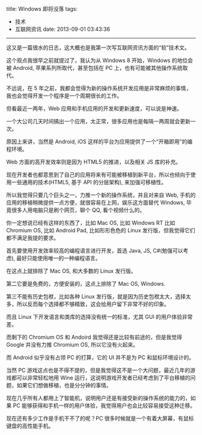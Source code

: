 title: Windows 即将没落
tags:
  - 技术
  - 互联网资讯
date: 2013-09-01 03:43:36
---

这又是一篇很水的日志，这大概也是我第一次写互联网资讯方面的“软”技术文。

这个观点我很早之前就提过了，我认为从 Windows 8 开始，Windows 的地位会被 Android, 苹果系列所取代，甚至包括在 PC 上，也有可能被其他操作系统取代。

不远说，在 5 年之前，我都会觉得为新的操作系统开发应用是非常麻烦的事情，我也会觉得开发一个程序是一个周期很长的工作。

但看最近一两年，Web 应用和手机应用的开发和更新速度，可以说是神速。

一个大公司几天时间搞出一个应用，太正常，很多应用也是每隔一两周就会更新一次。

原因上来讲，当然是 Android, iOS 这样的平台为应用提供了一个“开箱即用”的编程环境。

Web 方面的高开发效率则是因为 HTML5 的推进，以及相关 JS 库的补充。

现在开发者也都意思到了自己的应用将来有可能被移植到新平台，所以也倾向于使用一些通用的技术(HTML5, 基于 API 的分层架构), 来加强可移植性。

所以我觉得只要几个巨头之一，力推一个新的操作系统，并且对来自 Web, 手机的应用的移植稍微提供一点方便，就很容易在上网，娱乐这方面替代 Windows, 毕竟很多人用电脑只是刷个网页，聊个 QQ, 看个视频什么的。

你一定想说已经有这样的东西了，比如 Mac OS, 比如 Windows RT 比如 Chromium OS, 比如 Android Pad, 比如形形色色的 Linux 发行版，但我觉得它们都不满足我提的要求。

首先要使用开发效率较高的编程语言进行开发，首选 Java, JS, C#(勉强可以考虑), 最好只能使用唯一的一种编程语言。

在这点上就排除了 Mac OS, 和大多数的 Linux 发行版。

第二它要是免费的，方便安装的，这点上排除了 Mac OS, Windows.

第三不能有历史包袱，比如各种 Linux 发行版，就是因为历史包袱太大，选择太多，所以反而每个选择都不够精致，这会给用户留下非常不好的印象。

而且 Linux 下开发语言和类库的选择没有统一的标准，尤其 GUI 的用户体验非常差。

而剩下的 Chromium OS 和 Andoird 我觉得还是比较有前途的，但是我觉得 Google 并没有力推 Chromium OS, 所以它没有火起来。

而 Android 似乎没有占领 PC 的打算，它的 UI 并不是为 PC 和鼠标环境设计的。

当然 PC 游戏这点也是不得不提的，但是我觉得这不是一个大问题，最近几年的游戏都可以非常轻松地用 Wine 运行，这说明游戏开发者已经考虑到了平台移植的问题，如果它们想做移植，也是分分钟的事情。

现在几乎所有人都用上了智能机，说明用户还是有接受新的操作系统的能力的，如果 PC 能够获得和手机一样的用户体验，我觉得用户也会比较容易接受这种迁移。

现在还有多少工作是手机干不了的呢？PC 很多时候就是一个有着大屏幕，有鼠标键盘的高性能手机。